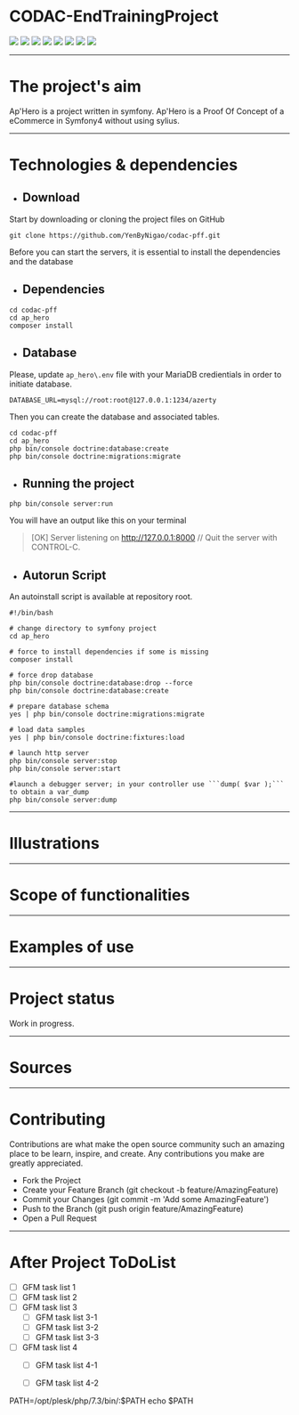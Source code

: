 # CODAC-EndTrainingProject
 <img src="https://img.shields.io/github/languages/count/YenByNigao/codac-pff" /> <img src="https://img.shields.io/github/languages/top/YenByNigao/codac-pff" /> <img src="https://img.shields.io/github/repo-size/YenByNigao/codac-pff" /> <img src="https://img.shields.io/github/v/tag/YenByNigao/codac-pff" /> <img src="https://img.shields.io/website?url=https%3A%2F%2Fwww.clikeat.re" /> <img src="https://img.shields.io/github/commit-activity/w/YenByNigao/codac-pff" />  <img src="https://img.shields.io/github/last-commit/YenByNigao/codac-pff" /> <img src="https://img.shields.io/github/contributors/YenByNigao/codac-pff" />

---

# The project's aim

Ap'Hero is a project written in symfony. Ap'Hero is a Proof Of Concept of a eCommerce in Symfony4 without using sylius.

---

# Technologies & dependencies

- ## Download
Start by downloading or cloning the project files on GitHub
```shell
git clone https://github.com/YenByNigao/codac-pff.git
```
Before you can start the servers, it is essential to install the dependencies and the database
- ## Dependencies
```shell
cd codac-pff
cd ap_hero
composer install
```
- ## Database
Please, update `ap_hero\.env` file with your MariaDB credientials in order to initiate database.
```
DATABASE_URL=mysql://root:root@127.0.0.1:1234/azerty
```
Then you can create the database and associated tables.
```shell
cd codac-pff
cd ap_hero
php bin/console doctrine:database:create
php bin/console doctrine:migrations:migrate
```
- ## Running the project
```shell
php bin/console server:run
```
You will have an output like this on your terminal
> [OK] Server listening on http://127.0.0.1:8000
> // Quit the server with CONTROL-C.
- ## Autorun Script
An autoinstall script is available at repository root.
```shell
#!/bin/bash

# change directory to symfony project
cd ap_hero

# force to install dependencies if some is missing
composer install

# force drop database
php bin/console doctrine:database:drop --force
php bin/console doctrine:database:create

# prepare database schema
yes | php bin/console doctrine:migrations:migrate

# load data samples
yes | php bin/console doctrine:fixtures:load

# launch http server
php bin/console server:stop
php bin/console server:start

#launch a debugger server; in your controller use ```dump( $var );``` to obtain a var_dump
php bin/console server:dump
```
---

# Illustrations
---

# Scope of functionalities
---

# Examples of use
---

# Project status
Work in progress.

---

# Sources
---

# Contributing
Contributions are what make the open source community such an amazing place to be learn, inspire, and create. Any contributions you make are greatly appreciated.

- Fork the Project
- Create your Feature Branch (git checkout -b feature/AmazingFeature)
- Commit your Changes (git commit -m 'Add some AmazingFeature')
- Push to the Branch (git push origin feature/AmazingFeature)
- Open a Pull Request

---

# After Project ToDoList

- [ ] GFM task list 1
- [ ] GFM task list 2
- [ ] GFM task list 3
    - [ ] GFM task list 3-1
    - [ ] GFM task list 3-2
    - [ ] GFM task list 3-3
- [ ] GFM task list 4
    - [ ] GFM task list 4-1
    - [ ] GFM task list 4-2


PATH=/opt/plesk/php/7.3/bin/:$PATH
echo $PATH
